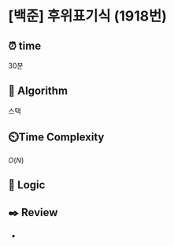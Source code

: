 # [백준] 후위표기식 (1918번)

## ⏰  **time**

30분

## :pushpin: **Algorithm**

스택

## ⏲️**Time Complexity**

$O(N)$

## :round_pushpin: **Logic**

## :black_nib: **Review**

- 
